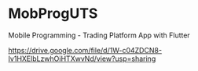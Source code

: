 # MobProgUTS
Mobile Programming - Trading Platform App with Flutter

https://drive.google.com/file/d/1W-c04ZDCN8-Iv1HXElbLzwhOiHTXwvNd/view?usp=sharing
